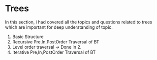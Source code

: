# Trees
In this section, i had covered all the topics and questions related to trees which are important for deep understanding of topic.

1. Basic Structure
2. Recursive Pre,In,PostOrder Traversal of BT
3. Level order traversal -> Done in 2.
4. Iterative Pre,In,PostOrder Traversal of BT
